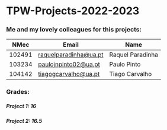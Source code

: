 # TPW-Projects-2022-2023

### Me and my lovely colleagues for this projects:

| NMec   | Email                 | Name             |
| ------ | --------------------- | ---------------- |
| 102491 | raquelparadinha@ua.pt | Raquel Paradinha |
| 103234 | paulojnpinto02@ua.pt  | Paulo Pinto      |
| 104142 | tiagogcarvalho@ua.pt  | Tiago Carvalho   |

### Grades:

##### Project 1: 16

##### Project 2: 16.5
